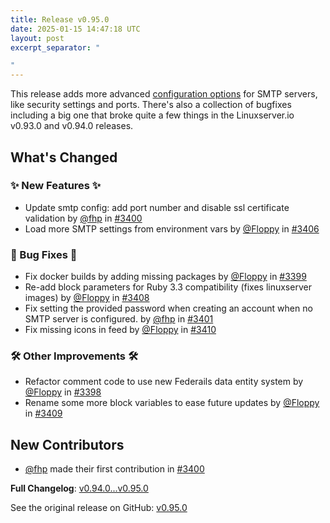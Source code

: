 ```yaml
---
title: Release v0.95.0
date: 2025-01-15 14:47:18 UTC
layout: post
excerpt_separator: "

"
---
```

This release adds more advanced [configuration options](https://manyfold.app/sysadmin/configuration.html#email) for SMTP servers, like security settings and ports. There's also a collection of bugfixes including a big one that broke quite a few things in the Linuxserver.io v0.93.0 and v0.94.0 releases.

## What's Changed
### ✨ New Features ✨
* Update smtp config: add port number and disable ssl certificate validation by [@fhp](https://github.com/fhp) in [#3400](https://github.com/manyfold3d/manyfold/pull/3400)
* Load more SMTP settings from environment vars by [@Floppy](https://github.com/Floppy) in [#3406](https://github.com/manyfold3d/manyfold/pull/3406)
### 🐛 Bug Fixes 🐛
* Fix docker builds by adding missing packages by [@Floppy](https://github.com/Floppy) in [#3399](https://github.com/manyfold3d/manyfold/pull/3399)
* Re-add block parameters for Ruby 3.3 compatibility (fixes linuxserver images) by [@Floppy](https://github.com/Floppy) in [#3408](https://github.com/manyfold3d/manyfold/pull/3408)
* Fix setting the provided password when creating an account when no SMTP server is configured. by [@fhp](https://github.com/fhp) in [#3401](https://github.com/manyfold3d/manyfold/pull/3401)
* Fix missing icons in feed by [@Floppy](https://github.com/Floppy) in [#3410](https://github.com/manyfold3d/manyfold/pull/3410)
### 🛠️ Other Improvements 🛠️
* Refactor comment code to use new Federails data entity system by [@Floppy](https://github.com/Floppy) in [#3398](https://github.com/manyfold3d/manyfold/pull/3398)
* Rename some more block variables to ease future updates by [@Floppy](https://github.com/Floppy) in [#3409](https://github.com/manyfold3d/manyfold/pull/3409)

## New Contributors
* [@fhp](https://github.com/fhp) made their first contribution in [#3400](https://github.com/manyfold3d/manyfold/pull/3400)

**Full Changelog**: [v0.94.0...v0.95.0](https://github.com/manyfold3d/manyfold/compare/v0.94.0...v0.95.0)

See the original release on GitHub: [v0.95.0](https://github.com/manyfold3d/manyfold/releases/tag/v0.95.0)
